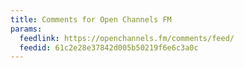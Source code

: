 ```yaml
---
title: Comments for Open Channels FM
params:
  feedlink: https://openchannels.fm/comments/feed/
  feedid: 61c2e28e37842d005b50219f6e6c3a0c
---
```

